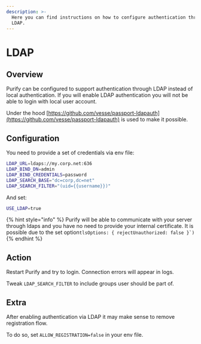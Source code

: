 ```yaml
---
description: >-
  Here you can find instructions on how to configure authentication through
  LDAP.
---
```


# LDAP

## Overview

Purify can be configured to support authentication through LDAP instead of local authentication. If you will enable LDAP authentication you will not be able to login with local user account.

Under the hood [https://github.com/vesse/passport-ldapauth](https://github.com/vesse/passport-ldapauth) is used to make it possible.

## Configuration

You need to provide a set of credentials via env file:

```bash
LDAP_URL=ldaps://my.corp.net:636
LDAP_BIND_DN=admin
LDAP_BIND_CREDENTIALS=password
LDAP_SEARCH_BASE="dc=corp,dc=net"
LDAP_SEARCH_FILTER="(uid={{username}})"
```

And set:

```bash
USE_LDAP=true
```

{% hint style="info" %}
Purify will be able to communicate with your server through ldaps and you have no need to provide your internal certificate. It is possible due to the set option``tlsOptions: { rejectUnauthorized: false }`)``
{% endhint %}

## Action

Restart Purify and try to login. Connection errors will appear in logs.

Tweak `LDAP_SEARCH_FILTER` to include groups user should be part of.

## Extra

After enabling authentication via LDAP it may make sense to remove registration flow.

To do so, set `ALLOW_REGISTRATION=false` in your env file.

